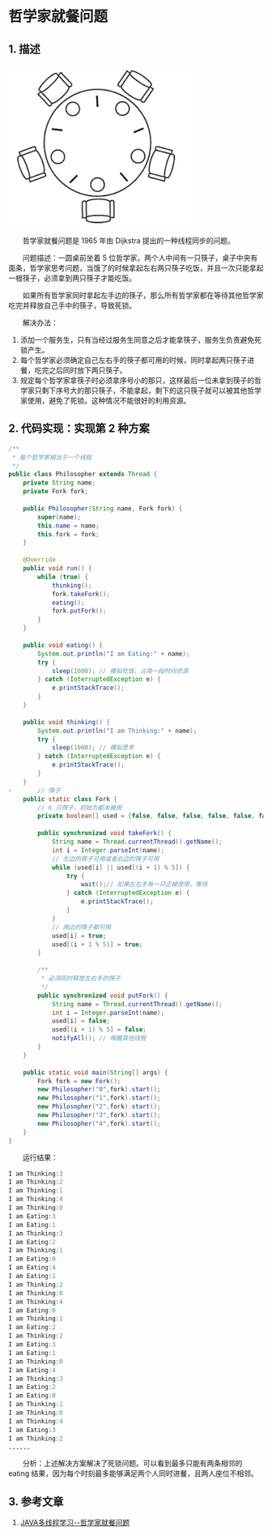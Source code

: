 # 哲学家就餐问题

## 1. 描述

![](image/哲学家进餐问题.jpg)

　　哲学家就餐问题是 1965 年由 Dijkstra 提出的一种线程同步的问题。

　　问题描述：一圆桌前坐着 5 位哲学家，两个人中间有一只筷子，桌子中央有面条，哲学家思考问题，当饿了的时候拿起左右两只筷子吃饭，并且一次只能拿起一根筷子，必须拿到两只筷子才能吃饭。

　　如果所有哲学家同时拿起左手边的筷子，那么所有哲学家都在等待其他哲学家吃完并释放自己手中的筷子，导致死锁。

　　解决办法：

1. 添加一个服务生，只有当经过服务生同意之后才能拿筷子，服务生负责避免死锁产生。
2. 每个哲学家必须确定自己左右手的筷子都可用的时候，同时拿起两只筷子进餐，吃完之后同时放下两只筷子。
3. 规定每个哲学家拿筷子时必须拿序号小的那只，这样最后一位未拿到筷子的哲学家只剩下序号大的那只筷子，不能拿起，剩下的这只筷子就可以被其他哲学家使用，避免了死锁。这种情况不能很好的利用资源。

## 2. 代码实现：实现第 2 种方案

```java
/**
 * 每个哲学家相当于一个线程
 */
public class Philosopher extends Thread {
    private String name;
    private Fork fork;

    public Philosopher(String name, Fork fork) {
        super(name);
        this.name = name;
        this.fork = fork;
    }

    @Override
    public void run() {
        while (true) {
            thinking();
            fork.takeFork();
            eating();
            fork.putFork();
        }
    }

    public void eating() {
        System.out.println("I am Eating:" + name);
        try {
            sleep(1000); // 模拟吃饭，占用一段时间资源
        } catch (InterruptedException e) {
            e.printStackTrace();
        }
    }

    public void thinking() {
        System.out.println("I am Thinking:" + name);
        try {
            sleep(1000); // 模拟思考
        } catch (InterruptedException e) {
            e.printStackTrace();
        }
    }
·		// 筷子
    public static class Fork {
        // 6 只筷子，初始为都未被用
        private boolean[] used = {false, false, false, false, false, false};

        public synchronized void takeFork() {
            String name = Thread.currentThread().getName();
            int i = Integer.parseInt(name);
          	// 左边的筷子可用或者右边的筷子可用
            while (used[i] || used[(i + 1) % 5]) {
                try {
                    wait();// 如果左右手有一只正被使用，等待
                } catch (InterruptedException e) {
                    e.printStackTrace();
                }
            }
          	// 两边的筷子都可用
            used[i] = true;
            used[(i + 1 % 5)] = true;
        }

        /**
         * 必须同时释放左右手的筷子
         */
        public synchronized void putFork() {
            String name = Thread.currentThread().getName();
            int i = Integer.parseInt(name);
            used[i] = false;
            used[(i + 1) % 5] = false;
            notifyAll(); // 唤醒其他线程
        }
    }

    public static void main(String[] args) {
        Fork fork = new Fork();
        new Philosopher("0",fork).start();
        new Philosopher("1",fork).start();
        new Philosopher("2",fork).start();
        new Philosopher("3",fork).start();
        new Philosopher("4",fork).start();
    }
}
```

　　运行结果：

```java
I am Thinking:3
I am Thinking:2
I am Thinking:1
I am Thinking:4
I am Thinking:0
I am Eating:3
I am Eating:1
I am Thinking:3
I am Eating:2
I am Thinking:1
I am Eating:0
I am Eating:4
I am Eating:1
I am Thinking:2
I am Thinking:0
I am Thinking:4
I am Eating:0
I am Thinking:1
I am Eating:2
I am Thinking:2
I am Eating:3
I am Eating:1
I am Thinking:0
I am Eating:4
I am Thinking:3
I am Eating:2
I am Eating:0
I am Thinking:1
I am Thinking:0
I am Thinking:4
I am Eating:3
I am Thinking:2
......
```

　　分析：上述解决方案解决了死锁问题。可以看到最多只能有两条相邻的 eating 结果，因为每个时刻最多能够满足两个人同时进餐，且两人座位不相邻。


## 3. 参考文章
1. [JAVA多线程学习--哲学家就餐问题](https://www.cnblogs.com/vettel/p/3438257.html)
